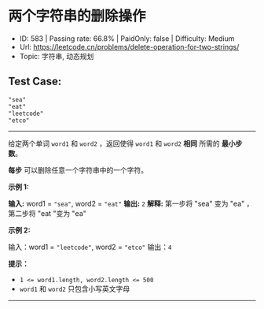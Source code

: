 # 两个字符串的删除操作

* ID: 583     | Passing rate: 66.8% | PaidOnly: false  | Difficulty: Medium
* Url: https://leetcode.cn/problems/delete-operation-for-two-strings/
* Topic: 字符串, 动态规划

## Test Case:

```
"sea"
"eat"
"leetcode"
"etco"
```

---

给定两个单词 `word1` 和 `word2` ，返回使得 `word1` 和 `word2`
**相同** 所需的 **最小步数**。

**每步** 可以删除任意一个字符串中的一个字符。


**示例 1:**

**输入:** word1 = `"sea"`, word2 = `"eat"`
**输出:** `2`
**解释:** 第一步将 "sea" 变为 "ea" ，第二步将 "eat "变为 "ea"

**示例 2:**

输入：word1 = `"leetcode"`, word2 = `"etco"`
输出：`4`


**提示：**

* `1 <= word1.length, word2.length <= 500`
* `word1` 和 `word2` 只包含小写英文字母

---
